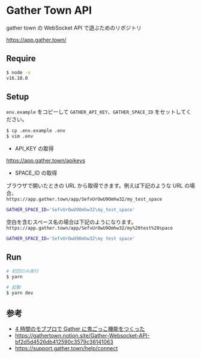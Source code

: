 # Gather Town API

gather town の WebSocket API で遊ぶためのリポジトリ

https://app.gather.town/

## Require

```sh
$ node -v
v16.10.0
```

## Setup

`env.example` をコピーして `GATHER_API_KEY`、`GATHER_SPACE_ID` をセットしてください。

```sh
$ cp .env.example .env
$ vim .env
```

- API_KEY の取得

https://app.gather.town/apikeys

- SPACE_ID の取得

ブラウザで開いたときの URL から取得できます。例えば下記のような URL の場合、  
`https://app.gather.town/app/SefvUrOwU9Omhw32/my_test_space`

```sh
GATHER_SPACE_ID='SefvUrOwU9Omhw32\my_test_space'
```

空白を含むスペース名の場合は下記のようになります。  
`https://app.gather.town/app/SefvUrOwU9Omhw32/my%20test%20space`

```sh
GATHER_SPACE_ID='SefvUrOwU9Omhw32\my test space'
```

## Run

```sh
# 初回のみ実行
$ yarn

# 起動
$ yarn dev
```

## 参考

- [4 時間のモブプロで Gather に鬼ごっこ機能をつくった](https://tech-blog.lapras.com/techBlogs/202208-gather-tag-game)
- https://gathertown.notion.site/Gather-Websocket-API-bf2d5d4526db412590c3579c36141063
- https://support.gather.town/help/connect
